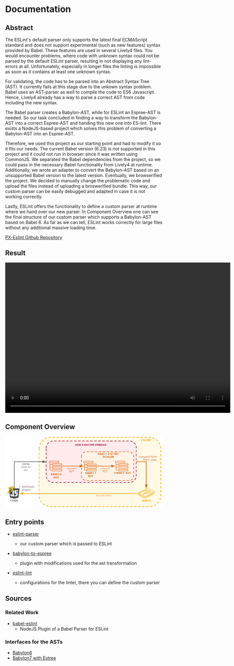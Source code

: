 # Documentation


## Abstract

The ESLint's default parser only supports the latest final ECMAScript standard and does not support experimental (such as new features) syntax provided by Babel. These features are used in several Lively4 files. You would encounter problems, where code with unknown syntax could not be parsed by the default ESLint parser, resulting in not displaying any lint-errors at all. Unfortunately, especially in longer files the linting is impossible as soon as it contains at least one unknown syntax.

For validating, the code has to be parsed into an Abstract Syntax Tree (AST). It currently fails at this stage due to the unkown syntax problem. Babel uses an AST-parser as well to compile the code to ES6 Javascript. Hence, Lively4 already has a way to parse a correct AST from code including the new syntax.

The Babel parser creates a Babylon-AST, while for ESLint an Espree-AST is needed. So our task concluded in finding a way to transform the Babylon-AST into a correct Espree-AST and handing this new one into ES-lint. There exists a NodeJS-based project which solves this problem of converting a Babylon-AST into an Espree-AST. 

Therefore, we used this project as our starting point and had to modify it so it fits our needs. The current Babel version (6.23) is not supported in this project and it could not run in browser since it was written using CommonJS. We separated the Babel dependencies from the project, so we could pass in the necessary Babel functionality from Lively4 at runtime. Additionally, we wrote an adapter to convert the Babylon-AST based on an unsupported Babel version to the latest version. Eventually, we browserified the project. We decided to manually change the problematic code and upload the files instead of uploading a broswerified bundle. This way, our custom parser can be easily debugged and adapted in case it is not working correctly. 

Lastly, ESLint offers the functionality to define a custom parser at runtime where we hand over our new parser. In Component Overview one can see the final structure of our custom parser which supports a Babylon-AST based on Babel 6. As far as we can tell, ESLint works correctly for large files without any additional massive loading time.


[PX-Eslint Github Repository](https://github.com/MPGoetz/PX-EsLint)


## Result
<video width="720" height="480" controls>
  <source src="eslint-screencast.mp4" type="video/mp4">
Your browser does not support the video tag.
</video>


## Component Overview

<img src="eslint_overview.png" width=600/>


## Entry points

- [eslint-parser](browse://src/external/eslint/eslint-parser.js)
  - our custom parser which is passed to ESLint

- [babylon-to-espree](browse://src/external/eslint/babylon-to-espree7.js)
  - plugin with modifications used for the ast transformation

- [eslint-lint](browse://src/external/eslint/eslint-lint.js)
  - configurations for the linter, there you can define the custom parser

## Sources

### Related Work
- [babel-eslint](https://github.com/babel/babel-eslint)
  - NodeJS Plugin of a Babel Parser for ESLint


### Interfaces for the ASTs
- [Babylon6](https://github.com/babel/babylon)
- [Babylon7 with Estree](https://github.com/estree/estree)